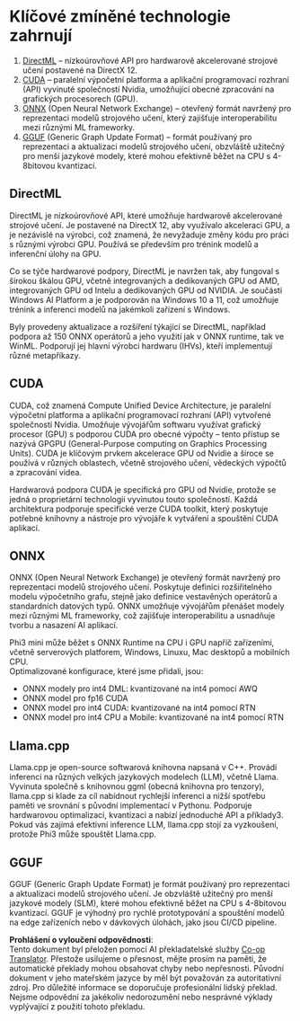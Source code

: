 <!--
CO_OP_TRANSLATOR_METADATA:
{
  "original_hash": "9841486ba4cf2590fabe609b925b00eb",
  "translation_date": "2025-07-16T18:47:26+00:00",
  "source_file": "md/01.Introduction/01/01.Understandingtech.md",
  "language_code": "cs"
}
-->
# Klíčové zmíněné technologie zahrnují

1. [DirectML](https://learn.microsoft.com/windows/ai/directml/dml?WT.mc_id=aiml-138114-kinfeylo) – nízkoúrovňové API pro hardwarově akcelerované strojové učení postavené na DirectX 12.
2. [CUDA](https://blogs.nvidia.com/blog/what-is-cuda-2/) – paralelní výpočetní platforma a aplikační programovací rozhraní (API) vyvinuté společností Nvidia, umožňující obecné zpracování na grafických procesorech (GPU).
3. [ONNX](https://onnx.ai/) (Open Neural Network Exchange) – otevřený formát navržený pro reprezentaci modelů strojového učení, který zajišťuje interoperabilitu mezi různými ML frameworky.
4. [GGUF](https://github.com/ggerganov/ggml/blob/master/docs/gguf.md) (Generic Graph Update Format) – formát používaný pro reprezentaci a aktualizaci modelů strojového učení, obzvláště užitečný pro menší jazykové modely, které mohou efektivně běžet na CPU s 4-8bitovou kvantizací.

## DirectML

DirectML je nízkoúrovňové API, které umožňuje hardwarově akcelerované strojové učení. Je postavené na DirectX 12, aby využívalo akceleraci GPU, a je nezávislé na výrobci, což znamená, že nevyžaduje změny kódu pro práci s různými výrobci GPU. Používá se především pro trénink modelů a inferenční úlohy na GPU.

Co se týče hardwarové podpory, DirectML je navržen tak, aby fungoval s širokou škálou GPU, včetně integrovaných a dedikovaných GPU od AMD, integrovaných GPU od Intelu a dedikovaných GPU od NVIDIA. Je součástí Windows AI Platform a je podporován na Windows 10 a 11, což umožňuje trénink a inferenci modelů na jakémkoli zařízení s Windows.

Byly provedeny aktualizace a rozšíření týkající se DirectML, například podpora až 150 ONNX operátorů a jeho využití jak v ONNX runtime, tak ve WinML. Podporují jej hlavní výrobci hardwaru (IHVs), kteří implementují různé metapříkazy.

## CUDA

CUDA, což znamená Compute Unified Device Architecture, je paralelní výpočetní platforma a aplikační programovací rozhraní (API) vytvořené společností Nvidia. Umožňuje vývojářům softwaru využívat grafický procesor (GPU) s podporou CUDA pro obecné výpočty – tento přístup se nazývá GPGPU (General-Purpose computing on Graphics Processing Units). CUDA je klíčovým prvkem akcelerace GPU od Nvidie a široce se používá v různých oblastech, včetně strojového učení, vědeckých výpočtů a zpracování videa.

Hardwarová podpora CUDA je specifická pro GPU od Nvidie, protože se jedná o proprietární technologii vyvinutou touto společností. Každá architektura podporuje specifické verze CUDA toolkit, který poskytuje potřebné knihovny a nástroje pro vývojáře k vytváření a spouštění CUDA aplikací.

## ONNX

ONNX (Open Neural Network Exchange) je otevřený formát navržený pro reprezentaci modelů strojového učení. Poskytuje definici rozšiřitelného modelu výpočetního grafu, stejně jako definice vestavěných operátorů a standardních datových typů. ONNX umožňuje vývojářům přenášet modely mezi různými ML frameworky, což zajišťuje interoperabilitu a usnadňuje tvorbu a nasazení AI aplikací.

Phi3 mini může běžet s ONNX Runtime na CPU i GPU napříč zařízeními, včetně serverových platforem, Windows, Linuxu, Mac desktopů a mobilních CPU.  
Optimalizované konfigurace, které jsme přidali, jsou:

- ONNX modely pro int4 DML: kvantizované na int4 pomocí AWQ  
- ONNX model pro fp16 CUDA  
- ONNX model pro int4 CUDA: kvantizované na int4 pomocí RTN  
- ONNX model pro int4 CPU a Mobile: kvantizované na int4 pomocí RTN  

## Llama.cpp

Llama.cpp je open-source softwarová knihovna napsaná v C++. Provádí inferenci na různých velkých jazykových modelech (LLM), včetně Llama. Vyvinuta společně s knihovnou ggml (obecná knihovna pro tenzory), llama.cpp si klade za cíl nabídnout rychlejší inferenci a nižší spotřebu paměti ve srovnání s původní implementací v Pythonu. Podporuje hardwarovou optimalizaci, kvantizaci a nabízí jednoduché API a příklady3. Pokud vás zajímá efektivní inference LLM, llama.cpp stojí za vyzkoušení, protože Phi3 může spouštět Llama.cpp.

## GGUF

GGUF (Generic Graph Update Format) je formát používaný pro reprezentaci a aktualizaci modelů strojového učení. Je obzvláště užitečný pro menší jazykové modely (SLM), které mohou efektivně běžet na CPU s 4-8bitovou kvantizací. GGUF je výhodný pro rychlé prototypování a spouštění modelů na edge zařízeních nebo v dávkových úlohách, jako jsou CI/CD pipeline.

**Prohlášení o vyloučení odpovědnosti**:  
Tento dokument byl přeložen pomocí AI překladatelské služby [Co-op Translator](https://github.com/Azure/co-op-translator). Přestože usilujeme o přesnost, mějte prosím na paměti, že automatické překlady mohou obsahovat chyby nebo nepřesnosti. Původní dokument v jeho mateřském jazyce by měl být považován za autoritativní zdroj. Pro důležité informace se doporučuje profesionální lidský překlad. Nejsme odpovědní za jakékoliv nedorozumění nebo nesprávné výklady vyplývající z použití tohoto překladu.